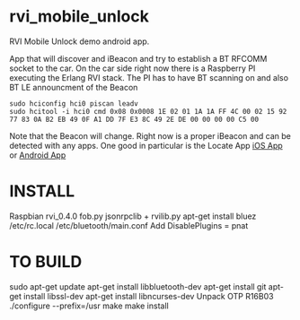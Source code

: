 # rvi_mobile_unlock
RVI Mobile Unlock demo android app.

App that will discover and iBeacon and try to establish a BT RFCOMM socket to the car.
On the car side right now there is a Raspberry PI executing the Erlang RVI stack.
The PI has to have BT scanning on and also BT LE announcment of the Beacon

```
sudo hciconfig hci0 piscan leadv
sudo hcitool -i hci0 cmd 0x08 0x0008 1E 02 01 1A 1A FF 4C 00 02 15 92 77 83 0A B2 EB 49 0F A1 DD 7F E3 8C 49 2E DE 00 00 00 00 C5 00
```

Note that the Beacon will change. Right now is a proper iBeacon and can be detected with any apps.
One good in particular is the Locate App
[iOS App](https://itunes.apple.com/us/app/locate-beacon/id738709014?mt=8) or 
[Android App](https://play.google.com/store/apps/details?id=com.radiusnetworks.locate&hl=en)


# INSTALL
Raspbian 
rvi_0.4.0
fob.py
jsonrpclib + rvilib.py
apt-get install  bluez
/etc/rc.local
/etc/bluetooth/main.conf Add
  DisablePlugins = pnat



# TO BUILD
sudo apt-get update
apt-get install libbluetooth-dev
apt-get install git
apt-get install libssl-dev
apt-get install libncurses-dev
Unpack OTP R16B03
./configure --prefix=/usr
make
make install
